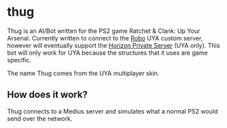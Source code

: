 # thug
Thug is an AI/Bot written for the PS2 game Ratchet & Clank: Up Your Arsenal. Currently written to connect to the [Robo](https://github.com/jtjanecek/robo) UYA custom server, however will eventually support the [Horizon Private Server](https://github.com/Horizon-Private-Server/horizon-server) (UYA only). This bot will only work for UYA because the structures that it uses are game specific.

The name Thug comes from the UYA multiplayer skin.

## How does it work?
Thug connects to a Medius server and simulates what a normal PS2 would send over the network.
